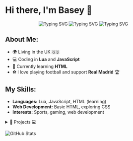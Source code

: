 # Hi there, I'm Basey 👋

<p align="center">
  <img src="https://readme-typing-svg.demolab.com?font=Fira+Code&size=22&pause=1000&color=FF0000&width=435&lines=I+code+in+Lua+and+JavaScript;" alt="Typing SVG" />
  <img src="https://readme-typing-svg.demolab.com?font=Fira+Code&size=22&pause=1000&color=FF7F00&width=435&lines=Learning+HTML;" alt="Typing SVG" />
  <img src="https://readme-typing-svg.demolab.com?font=Fira+Code&size=22&pause=1000&color=00FF00&width=435&lines=Building+cool+projects!" alt="Typing SVG" />
</p>


## About Me:

- 🌍 Living in the UK 🇬🇧
- 💻 Coding in **Lua** and **JavaScript**
- 🚀 Currently learning **HTML**
- ⚽ I love playing football and support **Real Madrid** 🏆

## My Skills:

- **Languages:** Lua, JavaScript, HTML (learning)
- **Web Development:** Basic HTML, exploring CSS
- **Interests:** Sports, gaming, web development

<details>
  <summary>📂 Projects 💻</summary>
  
  Here are some of my recent projects:
  
  - [Atlas Neon](https://github.com/Baseys/Atlas-Neon)
  - [Atlas Chat](https://linktoanotherproject.com)

</details>


![GitHub Stats](https://github-readme-stats.vercel.app/api?username=baseyus&show_icons=true&theme=radical)
